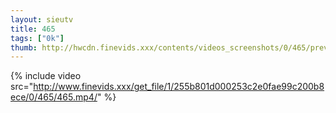 ```yaml
--- 
layout: sieutv
title: 465
tags: ["0k"]
thumb: http://hwcdn.finevids.xxx/contents/videos_screenshots/0/465/preview.mp4.jpg
---
```

{% include video src="http://www.finevids.xxx/get_file/1/255b801d000253c2e0fae99c200b8ece/0/465/465.mp4/" %} 
